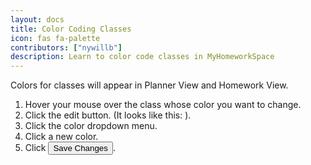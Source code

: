 ```yaml
---
layout: docs
title: Color Coding Classes
icon: fas fa-palette
contributors: ["nywillb"]
description: Learn to color code classes in MyHomeworkSpace
---
```


Colors for classes will appear in Planner View and Homework View.

1. Hover your mouse over the class whose color you want to change.
2. Click the edit button. (It looks like this: <i class="fas fa-edit"></i>).
3. Click the color dropdown menu.
4. Click a new color.
5. Click <button class="btn btn-sm btn-primary">Save Changes</button>.